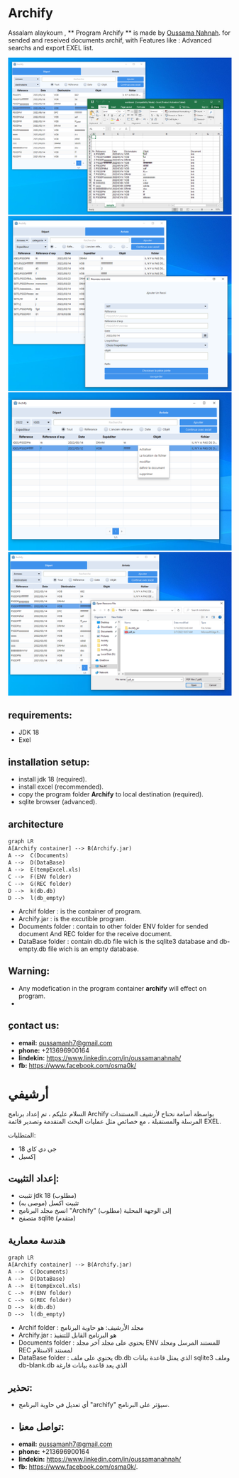 # Archify


Assalam alaykoum , ** Program Archify **  is made by [Oussama Nahnah](https://www.linkedin.com/in/oussamanahnah/). for sended and reseived documents archif, with Features like : Advanced searchs and export EXEL list.

![alt text](https://github.com/OussamaNahnah/Archify/blob/main/Snapshots/screen1.png)
![alt text](https://github.com/OussamaNahnah/Archify/blob/main/Snapshots/screen2.png)
![alt text](https://github.com/OussamaNahnah/Archify/blob/main/Snapshots/screen3.png)
![alt text](https://github.com/OussamaNahnah/Archify/blob/main/Snapshots/screen4.png)

## requirements:
- JDK 18
- Exel

## installation setup:
-  install jdk 18 (required).
-  install excel (recommended).
-  copy the program folder **Archify** to local destination (required).
-  sqlite browser (advanced).

## architecture
```mermaid
graph LR
A[Archify container] --> B(Archify.jar)
A -->  C(Documents)
A -->  D(DataBase)
A -->  E(tempExcel.xls)
C -->  F(ENV folder)
C -->  G(REC folder)
D -->  k(db.db)
D -->  l(db_empty)
```
- Archif folder : is the container of program.
- Archify.jar : is the excutible program.
- Documents folder : contain to other folder ENV folder for sended document And REC folder for the receive document.
- DataBase folder : contain db.db file wich is the sqlite3 database and db-empty.db file wich is an empty database.

## Warning:
- Any modefication in the program  container  **archify** will effect on program.
- 
## ِcontact us:
- **email:** oussamanh7@gmail.com 
- **phone:** +213696900164
- **lindekin:** https://www.linkedin.com/in/oussamanahnah/
- **fb:** https://www.facebook.com/osma0k/
# أرشيفي
السلام عليكم ، تم إعداد برنامج Archify بواسطة أسامة نحناح لأرشيف المستندات المرسلة والمستقبلة ، مع خصائص مثل عمليات البحث المتقدمة وتصدير قائمة EXEL.

المتطلبات:
- جي دي كاي 18
- إكسيل

## إعداد التثبيت:
- تثبيت jdk 18 (مطلوب)
- تثبيت اكسل (موصى به)
- انسخ مجلد البرنامج "Archify" إلى الوجهة المحلية (مطلوب)
- متصفح sqlite (متقدم)

## هندسة معمارية
```mermaid
graph LR
A[Archify container] --> B(Archify.jar)
A -->  C(Documents)
A -->  D(DataBase)
A -->  E(tempExcel.xls)
C -->  F(ENV folder)
C -->  G(REC folder)
D -->  k(db.db)
D -->  l(db_empty)
```
- Archif folder :
مجلد الأرشيف: هو حاوية البرنامج
- Archify.jar :
هو البرنامج القابل للتنفيذ
- Documents folder : 
 يحتوي على مجلد آخر مجلد ENV للمستند المرسل ومجلد REC لمستند الاستلام
- DataBase folder :
 يحتوي على ملف db.db الذي يمثل قاعدة بيانات sqlite3 وملف db-blank.db الذي يعد قاعدة بيانات فارغة

## تحذير:
- أي تعديل في حاوية البرنامج "archify" سيؤثر على البرنامج.
- ## ِتواصل معنا:
- **email:** oussamanh7@gmail.com 
- **phone:** +213696900164
- **lindekin:** https://www.linkedin.com/in/oussamanahnah/
- **fb:** https://www.facebook.com/osma0k/.


